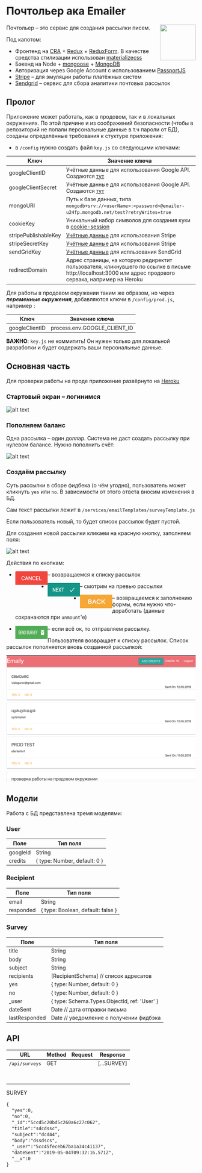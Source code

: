 # Почтольер ака Emailer

<img align="right" width="95" height="95"
     src="https://pp.userapi.com/swfdZOFrAyZIfSRxSCXkgxtaMGpfdyFxyGvvCg/ONq07n9SUDI.jpg">


Почтольер – это сервис для создания рассылки писем.

Под капотом:
* Фронтенд на [CRA](https://github.com/facebook/create-react-app) + [Redux](https://redux.js.org/) + [ReduxForm](https://redux-form.com/). В качестве средства стилизации использован [materializecss](https://materializecss.com/)
* Бэкенд на Node + [mongoose](https://mongoosejs.com/) + [MongoDB](https://www.mongodb.com/)
* Авторизация через  Google Account с использованием [PassportJS](http://www.passportjs.org/packages/passport-google-oauth20/)
* [Stripe](https://stripe.com/) – для эмуляции работы платёжных систем
* [Sendgrid](https://sendgrid.com/) – сервис для сбора аналитики почтовых рассылок

## Пролог

Приложение может работать, как в продовом, так и в локальных окружениях. По этой причине и из соображений безопасности (чтобы в репозиторий не попали персональные данные в т.ч пароли от БД), созданы определённые требования к стуктуре приложения:
- в `/config` нужно создать файл `key.js`  со следующими ключами:

| Ключ                 | Значение ключа                                                                                               |
|----------------------|--------------------------------------------------------------------------------------------------------------|
| googleClientID       | Учётные данные для использования Google API. Создаются [тут](https://console.developers.google.com/)         |
| googleClientSecret   | Учётные данные для использования Google API. Создаются [тут](https://console.developers.google.com/)         |
| mongoURI             | Путь к базе данных, типа `mongodb+srv://<userName>:<password>@emailer-u24fp.mongodb.net/test?retryWrites=true` |
| cookieKey            | Уникальный набор символов для создания куки в [cookie-session](https://github.com/expressjs/cookie-session#keys)              |
| stripePublishableKey | [Учётные данные](https://stripe.com/docs/keys) для использования Stripe                                         |
| stripeSecretKey      | [Учётные данные](https://stripe.com/docs/keys) для использования Stripe                                         |
| sendGridKey          | [Учётные данные](https://app.sendgrid.com/settings/api_keys) для испльзования SendGrid                           |
| redirectDomain       | Адрес страницы, на которую редиректит пользователя, кликнувшего по ссылке в письме http://localhost:3000 или адрес продового сервака, например на Heroku                         |

Для работы в продовом окружении таким же образом, но через *__переменные окружения__*, добавляются ключи в `/config/prod.js`, например :

| Ключ                 | Значение ключа                                                                                               |
|----------------------|--------------------------------------------------------------------------------------------------------------|
| googleClientID       | process.env.GOOGLE_CLIENT_ID         |

__ВАЖНО__: `key.js` не коммитить! Он нужен только для локальной разработки и будет содержать ваши персональные данные.

## Основная часть

Для проверки работы на проде приложение развёрнуто на [Heroku](https://sleepy-fjord-55767.herokuapp.com)

### Стартовый экран – логинимся

![alt text](./images/step1.gif)

### Пополняем баланс

Одна рассылка – один доллар. Система не даст создать рассылку при нулевом балансе. Нужно пополнить счёт:

![alt text](./images/step2.gif)

### Создаём рассылку

Суть рассылки в сборе фидбека (о чём угодно), пользователь может кликнуть `yes` или `no`. В зависимости от этого ответа вносим изменения в БД.

Сам текст рассылки лежит в `/services/emailTemplates/surveyTemplate.js`

Если пользователь новый, то будет список рассылок будет пустой.

Для создания новой рассылки кликаем на красную кнопку, заполняем поля:

![alt text](./images/step3.gif)

Действия по кнопкам:

- <img align="left" width="86" height="36"
     src="./images/cancel.png" style="vertical-align: middle"> – возвращаемся к списку рассылок

- <img align="left" width="86" height="36"
    src="./images/next.png" style="vertical-align: middle"> – смотрим на превью рассылки

- <img align="left" width="86" height="36"
    src="./images/back.png" style="vertical-align: middle"> – возвращаемся к заполнению формы, если нужно что-доработать (данные сохранаются при `unmount`'е)

- <img align="left" width="86" height="36"
    src="./images/send.png" style="vertical-align: middle"> – если всё ок, то отправляем рассылку.

Пользователя возвращает к списку рассылок. Список рассылок пополняется вновь созданной рассылкой:

![alt text](./images/step4.png)

## Модели

Работа с БД представлена тремя моделями:

### User

| Поле     | Тип поля                     |
|----------|------------------------------|
| googleId | String                       |
| credits  | { type: Number, default: 0 } |

### Recipient

| Поле      | Тип поля                          |
|-----------|-----------------------------------|
| email     | String                            |
| responded | { type: Boolean, default: false } |

### Survey

| Поле          | Тип поля                                     |
|---------------|----------------------------------------------|
| title         | String                                       |
| body          | String                                       |
| subject       | String                                       |
| recipients    | [RecipientSchema] // список адресатов        |
| yes           | { type: Number, default: 0 }                 |
| no            | { type: Number, default: 0 }                 |
| _user         | { type: Schema.Types.ObjectId, ref: 'User' } |
| dateSent      | Date // дата отправки письма                 |
| lastResponded | Date // уведомление о получении фидбэка      |


## API

| URL            | Method | Request | Response    |
|----------------|--------|---------|-------------|
| `/api/surveys` | GET    |         | [...SURVEY] |
|                |        |         |             |
|                |        |         |             |
|                |        |         |             |
|                |        |         |             |
|                |        |         |             |
|                |        |         |             |
|                |        |         |             |
|                |        |         |             |

SURVEY
```
{
  "yes":0,
  "no":0,
  "_id":"5ccd5c20bd5c260a6c27c062",
  "title":"sdcdssc",
  "subject":"dcd44",
  "body":"dssdscs",
  "_user":"5cc45feceb67ba1a34c41137",
  "dateSent":"2019-05-04T09:32:16.571Z",
  "__v":0
}
```
